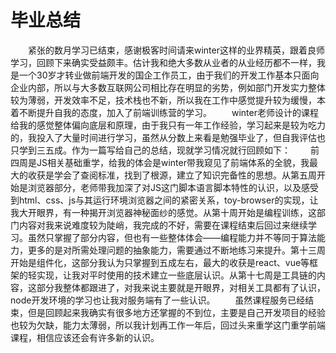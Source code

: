 # 毕业总结
&emsp;&emsp;紧张的数月学习已结束，感谢极客时间请来winter这样的业界精英，跟着良师学习，回顾下来确实受益颇丰。估计我和绝大多数从业者的从业经历都不一样，我是一个30岁才转业做前端开发的国企工作员工，由于我们的开发工作基本只面向企业内部，所以与大多数互联网公司相比存在明显的劣势，例如部门开发实力整体较为薄弱，开发效率不足，技术栈也不新，所以我在工作中感觉提升较为缓慢，本着不断提升自我的态度，加入了前端训练营的学习。
&emsp;&emsp;winter老师设计的课程给我的感觉整体偏向底层和原理，由于我只有一年工作经验，学习起来是较为吃力的，我投入了大量时间进行学习，虽然从分数上来看是勉强毕业了，但自我评估也只学到三五成。作为一篇写给自己的总结，现就学习情况就行回顾如下：
&emsp;&emsp;前四周是JS相关基础重学，给我的体会是winter带我窥见了前端体系的全貌，我最大的收获是学会了查阅标准，找到了根源，建立了知识完备性的思想。从第五周开始是浏览器部分，老师带我加深了对JS这门脚本语言脚本特性的认识，以及感受到html、css、js与其运行环境浏览器之间的紧密关系，toy-browser的实现，让我大开眼界，有一种揭开浏览器神秘面纱的感觉。从第十周开始是编程训练，这部门内容对我来说难度较为陡峭，我完成的不好，需要在课程结束后回过来继续学习。虽然只掌握了部分内容，但也有一些整体体会——编程能力并不等同于算法能力，更多的是对所需处理问题的抽象能力，需要通过不断地练习来提升。第十三周开始是组件化，这部分我认为只掌握到五成左右，最大的收获是react、vue等框架的轻实现，让我对平时使用的技术建立一些底层认识。从第十七周是工具链的内容，这部分我整体都跟进了，对我来说主要就是开眼界，对相关工具都有了认识，node开发环境的学习也让我对服务端有了一些认识。
&emsp;&emsp;虽然课程服务已经结束，但是回顾起来我确实有很多地方还掌握的不到位，主要是自己开发项目的经验也较为欠缺，能力太薄弱，所以我计划再工作一年后，回过头来重学这门重学前端课程，相信应该还会有许多新的认识。
